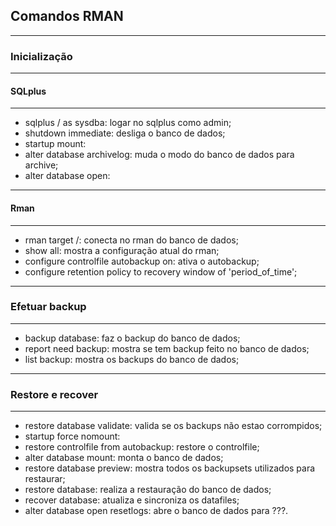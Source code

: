 ## Comandos RMAN
---
### Inicialização
---
#### SQLplus
---
- sqlplus / as sysdba: logar no sqlplus como admin;
- shutdown immediate: desliga o banco de dados;
- startup mount:
- alter database archivelog: muda o modo do banco de dados para archive;
- alter database open:
---
#### Rman
---
- rman target /: conecta no rman do banco de dados;
- show all: mostra a configuração atual do rman;
- configure controlfile autobackup on: ativa o autobackup;
- configure retention policy to recovery window of 'period_of_time';
---
### Efetuar backup
---
- backup database: faz o backup do banco de dados; 
- report need backup: mostra se tem backup feito no banco de dados;
- list backup: mostra os backups do banco de dados;
---
### Restore e recover
---
- restore database validate: valida se os backups não estao corrompidos;
- startup force nomount: 
- restore controlfile from autobackup: restore o controlfile;
- alter database mount: monta o banco de dados;
- restore database preview: mostra todos os backupsets utilizados para restaurar;
- restore database: realiza a restauração do banco de dados;
- recover database: atualiza e sincroniza os datafiles;
- alter database open resetlogs: abre o banco de dados para ???.
